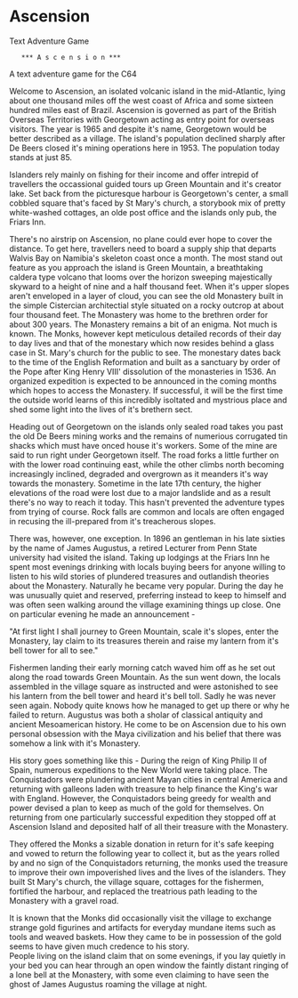 # Ascension
Text Adventure Game

       *** A s c e n s i o n ***

   A text adventure game for the C64


Welcome to Ascension, an isolated volcanic island in the mid-Atlantic, lying about one thousand miles off the west coast of Africa and some sixteen hundred miles east of Brazil. Ascension is governed as part of the British Overseas Territories with Georgetown acting as entry point for overseas visitors. The year is 1965 and despite it's name, Georgetown would be better described as a village. The island's population declined sharply after De Beers closed it's mining operations here in 1953. The population today stands at just 85.

Islanders rely mainly on fishing for their income and offer intrepid of travellers the occassional guided tours up Green Mountain and it's creator lake. Set back from the picturesque harbour is Georgetown's center, a small cobbled square that's faced by St Mary's church, a storybook mix of pretty white-washed cottages, an olde post office and the islands only pub, the Friars Inn. 

There's no airstrip on Ascension, no plane could ever hope to cover the distance. To get here, travellers need to board a supply ship that departs Walvis Bay on Namibia's skeleton coast once a month. The most stand out feature as you approach the island is Green Mountain, a breathtaking caldera type volcano that looms over the horizon sweeping majestically skyward to a height of nine and a half thousand feet. When it's upper slopes aren't enveloped in a layer of cloud, you can see the old Monastery built in the simple Cistercian architectial style situated on a rocky outcrop at about four thousand feet. The Monastery was home to the brethren order for about 300 years. The Monastery remains a bit of an enigma. Not much is known. The Monks, however kept meticulous detailed records of their day to day lives and that of the monestary which now resides behind a glass case in St. Mary's church for the public to see. The monestary dates back to the time of the English Reformation and built as a sanctuary by order of the Pope after King Henry VIII' dissolution of the monasteries in 1536. An organized expedition is expected to be announced in the coming months which hopes to access the Monastery. If successful, it will be the first time the outside world learns of this incredibly isoltated and mystrious place and shed some light into the lives of it's brethern sect. 


Heading out of Georgetown on the islands only sealed road takes you past the old De Beers mining works and the remains of numerious corrugated tin shacks which must have onced house it's workers. Some of the mine are said to run right under Georgetown itself. The road forks a little further on with the lower road continuing east, while the other climbs north becoming increasingly inclined, degraded and overgrown as it meanders it's way towards the monastery. Sometime in the late 17th century, the higher elevations of the road were lost due to a major landslide and as a result there's no way to reach it today. This hasn't prevented the adventure types from trying of course. Rock falls are common and locals are often engaged in recusing the ill-prepared from it's treacherous slopes.

There was, however, one exception. In 1896 an gentleman in his late sixties by the name of James Augustus, a retired Lecturer from Penn State university had visited the island. Taking up lodgings at the Friars Inn he spent most evenings drinking with locals buying beers for anyone willing to listen to his wild stories of plundered treasures and outlandish theories about the Monastery. Naturally he became very popular. During the day he was unusually quiet and reserved, preferring instead to keep to himself and was often seen walking around the village examining things up close. One on particular evening he made an announcement -

"At first light I shall journey to Green Mountain, scale it's slopes, enter the Monastery, lay claim to its treasures therein and raise my lantern from it's bell tower for all to see."

Fishermen landing their early morning catch waved him off as he set out along the road towards Green Mountain. As the sun went down, the locals assembled in the village square as instructed and were astonished to see his lantern from the bell tower and heard it's bell toll. Sadly he was never seen again. Nobody quite knows how he managed to get up there or why he failed to return. Augustus was both a sholar of classical antiquity and ancient Mesoamerican history. He come to be on Ascension due to his own personal obsession with the Maya civilization and his belief that there was somehow a link with it's Monastery. 

His story goes something like this - During the reign of King Philip II of Spain, numerous expeditions to the New World were taking place. The Conquistadors were plundering ancient Mayan cities in central America and returning with galleons laden with treasure to help finance the King's war with England. However, the Conquistadors being greedy for wealth and power devised a plan to keep as much of the gold for themselves. On returning from one particularly successful expedition they stopped off at Ascension Island and deposited half of all their treasure with the Monastery.

They offered the Monks a sizable donation in return for it's safe keeping and vowed to return the following year to collect it, but as the years rolled by and no sign of the Conquistadors returning, the monks used the treasure to improve their own impoverished lives and the lives of the islanders. They built St Mary's church, the village square, cottages for the fishermen, fortified the harbour, and replaced the treatrious path leading to the Monastery with a gravel road.

It is known that the Monks did occasionally visit the village to exchange strange gold figurines and artifacts for everyday mundane items such as tools and weaved baskets. How they came to be in possession of the gold seems to have given much credence to his story.       
People living on the island claim that on some evenings, if you lay quietly in your bed you can hear through an open window the faintly distant ringing of a lone bell at the Monastery, with some even claiming to have seen the ghost of James Augustus roaming the village at night.

